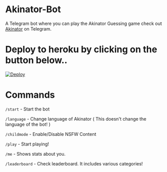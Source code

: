 # Akinator-Bot
A Telegram bot where you can play the Akinator Guessing game
check out [Akinator](https://t.me/aki_akinator_bot) on Telegram.
# Deploy to heroku by clicking on the button below..
[![Deploy](https://www.herokucdn.com/deploy/button.svg)](https://dashboard.heroku.com/new?button-url=https%3A%2F%2Fgithub.com%2Fadenosinetp10%2FAkinator-bot&template=https%3A%2F%2Fgithub.com%2Fadenosinetp10%2FAkinator-bot
)
# Commands
`/start` - Start the bot

`/language` - Change language of Akinator ( This doesn't change the language of the bot! )

`/childmode` - Enable/Disable NSFW Content

`/play` - Start playing!

`/me` - Shows stats about you.

`/leaderboard` - Check leaderboard. It includes various categories!
